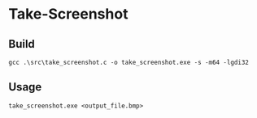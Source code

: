 # Take-Screenshot
 
## Build
```
gcc .\src\take_screenshot.c -o take_screenshot.exe -s -m64 -lgdi32
```

## Usage
```
take_screenshot.exe <output_file.bmp>
```